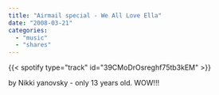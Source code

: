 ```yaml
---
title: "Airmail special - We All Love Ella"
date: "2008-03-21"
categories:
  - "music"
  - "shares"
---
```


{{< spotify type="track" id="39CMoDrOsreghf75tb3kEM" >}}

by Nikki yanovsky - only 13 years old. WOW!!!
